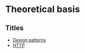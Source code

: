 # Theoretical basis

## Titles
* [Design patterns](https://github.com/purumvisum/interview/blob/master/theoretical-basis/patterns.md)
* [HTTP](https://github.com/purumvisum/interview/blob/master/theoretical-basis/httph.md)
